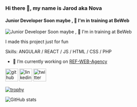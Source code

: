 ### Hi there 👋, my name is Jarod aka Nova
#### Junior Developer Soon maybe  , 🌱 I'm in training at BeWeb 
![Junior Developer Soon maybe  , 🌱 I'm in training at BeWeb ](https://i.ibb.co/ykRCb19/Sans-titre-1.png)

I made this project just for fun

Skills: ANGULAR / REACT / JS / HTML / CSS / PHP 

- 🔭 I’m currently working on [REF-WEB-Agency](https://github.com/refwebagency)


[<img src='https://cdn.jsdelivr.net/npm/simple-icons@3.0.1/icons/github.svg' alt='github' height='40'>](https://github.com/WJarod)  [<img src='https://cdn.jsdelivr.net/npm/simple-icons@3.0.1/icons/linkedin.svg' alt='linkedin' height='40'>](https://www.linkedin.com/in/https://www.linkedin.com/in/jarod-wuillaume-111783190//)  [<img src='https://cdn.jsdelivr.net/npm/simple-icons@3.0.1/icons/twitter.svg' alt='twitter' height='40'>](https://twitter.com/https://twitter.com/W_Nova_)  

[![trophy](https://github-profile-trophy.vercel.app/?username=WJarod)](https://github.com/ryo-ma/github-profile-trophy)

![GitHub stats](https://github-readme-stats.vercel.app/api?username=WJarod&show_icons=true&theme=tokyonight)  
